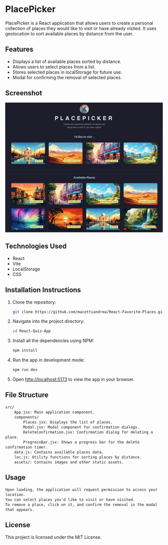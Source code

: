 # PlacePicker

PlacePicker is a React application that allows users to create a personal collection of places they would like to visit or have already visited. It uses geolocation to sort available places by distance from the user.

## Features

- Displays a list of available places sorted by distance.
- Allows users to select places from a list.
- Stores selected places in localStorage for future use.
- Modal for confirming the removal of selected places.

## Screenshot

![PlacePicker Screenshot](https://github.com/macettiandrea/React-Favorite-Places/blob/master/Screenshot/Screenshot.png)

## Technologies Used

- React
- Vite
- LocalStorage
- CSS

## Installation Instructions

1. Clone the repository:

   ```bash
   git clone https://github.com/macettiandrea/React-Favorite-Places.git

   ```

2. Navigate into the project directory:

   ```bash
   cd React-Quiz-App
   ```

3. Install all the dependencies using NPM:

   ```bash
   npm install
   ```

4. Run the app in development mode:

   ```bash
   npm run dev
   ```

5. Open [http://localhost:5173](http://localhost:5173) to view the app in your browser.

## File Structure

    src/
        App.jsx: Main application component.
        components/
            Places.jsx: Displays the list of places.
            Modal.jsx: Modal component for confirmation dialogs.
            DeleteConfirmation.jsx: Confirmation dialog for deleting a place.
            ProgressBar.jsx: Shows a progress bar for the delete confirmation timer.
        data.js: Contains available places data.
        loc.js: Utility functions for sorting places by distance.
        assets/: Contains images and other static assets.

## Usage

    Upon loading, the application will request permission to access your location.
    You can select places you'd like to visit or have visited.
    To remove a place, click on it, and confirm the removal in the modal that appears.

## License

This project is licensed under the MIT License.
